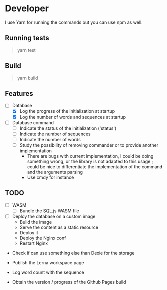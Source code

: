 # Developer

I use Yarn for running the commands but you can use npm as well.

## Running tests

> yarn test

## Build

> yarn build

## Features

- [ ] Database
  - [x] Log the progress of the initialization at startup
  - [x] Log the number of words and sequences at startup

- [ ] Database command
  - [ ] Indicate the status of the initialization ('status')
  - [ ] Indicate the number of sequences
  - [ ] Indicate the number of words
  - [ ] Study the possibility of removing commander or to provide another implementation
    - There are bugs with current implementation, I could be doing something wrong, or the library is not adapted to this usage ; could be nice to differentiate the implementation of the command and the arguments parsing
    - Use cmdy for instance

## TODO

- [ ] WASM
  - [ ] Bundle the SQL.js WASM file

- [ ] Deploy the database on a custom image
  - Build the image
  - Serve the content as a static resource
  - Deploy it
  - Deploy the Nginx conf
  - Restart Nginx

- Check if can use something else than Dexie for the storage

- Publish the Lerna workspace page

- Log word count with the sequence

- Obtain the version / progress of the Github Pages build

